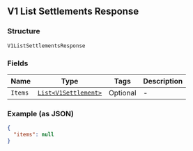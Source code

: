 ## V1 List Settlements Response

### Structure

`V1ListSettlementsResponse`

### Fields

| Name | Type | Tags | Description |
|  --- | --- | --- | --- |
| `Items` | [`List<V1Settlement>`](/doc/models/v1-settlement.md) | Optional | - |

### Example (as JSON)

```json
{
  "items": null
}
```

